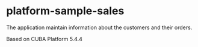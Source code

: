 # platform-sample-sales
The application maintain information about the customers and their orders.

Based on CUBA Platform 5.4.4

